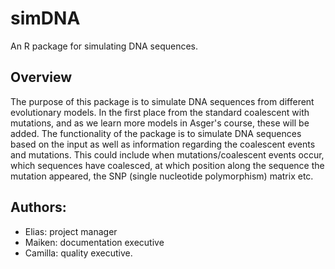 # simDNA
An R package for simulating DNA sequences.

## Overview
The purpose of this package is to simulate DNA sequences from different evolutionary models. In the first place from the standard coalescent with mutations, and as we learn more models in Asger's course, these will be added.
The functionality of the package is to simulate DNA sequences based on the input as well as information regarding the coalescent events and mutations. This could include when mutations/coalescent events occur, which sequences have coalesced, at which position along the sequence the mutation appeared, the SNP (single nucleotide polymorphism) matrix etc.

## Authors:
- Elias: project manager
- Maiken: documentation executive
- Camilla: quality executive.
